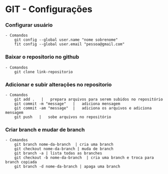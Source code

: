 # GIT - Configurações 


### Configurar usuário 
    - Comandos 
        git config --global user.name "nome sobrenome"
        fit config --global user.email "pessoa@gmail.com"


### Baixar o repositorio no github
    - Comandos 
        git clone link-repositorio


### Adicionar e subir alterações no repositorio
    - Comandos  
        git add .   |   prepara arquivos para serem subidos no repositório 
        git commit -m "message"   |   adiciona mensagem
        git commit -am "message"  |   adiciona os arquivos e adiciona mensagem
        git push   |   sobe arquivos no repositório


### Criar branch e mudar de branch 
    - Comandos 
        git branch nome-da-branch  | cria uma branch 
        git checkout nome-da-branch | muda de branch 
        git branch -a | lista todas as branches
        git checkout -b nome-da-branch  | cria uma branch e troca para branch copiada 
        git branch -d nome-da-branch | apaga uma branch 

